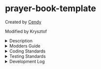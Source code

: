 # prayer-book-template

Created by [Cendy](https://www.upwork.com/freelancers/~01b3ada479ef818cc7)

Modified by Krysztof

<details><summary>Description</summary>
<p>

The draft of the SaintMaker PWA. Will eventually include a prayerbook, confession guide, habit tracker, Lectio Divina guide, and more.

</p>
</details>
<details><summary>Modders Guide</summary>
<p>

The SaintMaker has the goal of being "moddable" in that you can create additional applications independent of it and link them back to it. However, we curate said applications.

If you would like to create a mod for the SaintMaker then the steps for doing so are as follows:
- Fork the SaintMaker mod template and build your new application on top of it https://github.com/Saint-Maker/saint-maker-mod-template/pulls
- Create a pull request off of this repository. To integrate your mod into our "marketplace" you'll need to run `yarn mod {your mod name} {your github user/organization name}` this will generate a json file with a name like `Examen_cb0806151.json` in `src/mods` with a similar structure to the json included below. 
- Once you've filled out that json with your mods detail your pull request is ready to submit.
- We will then review your pull request and its corresponding codebase. If we believe it fits our audience (we probably will) we'll merge it; however, if it does not, users will still be able to add it as a custom mod.

```
{
    "id": "a unique identifier", // a unique identifier that will automatically be generated
    "name": "Name", // the name of your mod
    "issuesPageLink":  "https://github.../issues/new", // a link to the new issue page of your mods github/gitlab
    "path": 'https://something.com', // the url of your mod
    "description": "A description", // the description of your mod
    "isNative": false, // leave as false
}
```

</p>
</details>
<details><summary>Coding Standards</summary>
<p>

Krysztof: I pulled the bulk of the coding standards from this guide by [jondjones](https://www.jondjones.com/frontend/react/react-tutorials/react-coding-standards-and-practices-to-level-up-your-code/) (thank you Jon, I owe you a beer) and converted as many as I could to automated coding standards (eslint rules, prettier rules, etc). In addition to that, there is a bundle of other misc/manual coding standards that can be found at the end of this segment.

### Legend:
- (dropped): we aren't following this rule
- (manual): we are following this rule but couldn't find a way to automate it
- (automated): this rule is automatically being followed

## Naming Conventions
- (automated) Component’s names should be written using pascal case
- (automated) Non-components should be written using camel case
- (manual) Unit test files should use the same name as its corresponding file
- (automated) Attribute name should be camel case:
- (dropped) Inline styles should be camel case:
- (automated) Variable names should be camel case. Variable names can contain number and special characters:
- (dropped) CSS files should be named the same as the component:
- (dropped) If a component requires multiple files (css, test) locate all files within component a folder
- (manual) Use .jsx or .tsx extension a for React components

## Bug Avoidance
- (automated) Use optional chaining if things can be null
- (automated) Use the guard pattern/prop types/typescript to ensure your passed in parameters are valid
- (manual) Create PURE functions and avoid side-effects
- (manual) Avoid mutating state when working with arrays
- (automated) Remove all console.log()
- (automated) Treat props as read-only. Do not try to modify them.

## Architecture & Clean Code
- (automated) No DRY violations. Create utility files to avoid duplicate code.
- (dropped) Follow the component/presentation pattern where appropriate. Components should follow the single responsibility principle
- (dropped) Use Higher Order Components where appropriate
- (manual) Split code into respective files, JavaScript, test, and CSS
- (dropped) Create a index.js within each folder for exporting. This will reduce repeating names on the imports
- (automated) Only include one React component per file
- (dropped) Favour functionless components
- (dropped) Do not use mixins
- (automated) No unneeded comments
- (automated) Methods that are longer than the screen should be refactored into smaller units
- (automated) Commented out code should be deleted, not committed

## ES6
- (automated) Can you use spread operator be used instead?
- (automated) Can you use destructuring be used instead?
- (automated) Only use let or const
- (automated) Favour arrow functions
- (automated) Can the optional chain operator be used instead of an explicit null check
- (automated) Can nullish coalescing by used instead of a explicit null comparison

## Testing
- Addressed in a separate segment

## CSS
- (automated) Avoid Inline CSS
- (dropped) A naming convention is defined and followed (BEM, SUIT, etc..)

<hr/>

## Misc
- (automated) Auto-fixed typescript aliases: the custom rule prefer-alias-imports automatically processes relative imports and converts them into alias imports
- (automated) Prefer arrow functions for React component definition: enforced by an eslint rule
- (automated) Import sorting: we sort imports into two categories: external (first) and internal (second).
- (automated) Prohibit default export: keeping exports composable.
- Loading, please wait...

## Other
- (manual) Minimum supported screen size in the SaintMaker is 360px width. As per this article https://worship.agency/mobile-screen-sizes-for-2022-based-on-data-from-2021 that will cover approximately 73% of 2021 mobile users (and I assume an even higher percentage of 2022 mobile users).
- (manual) We use the react-icons library within this app: https://react-icons.github.io/react-icons/search
- (automated) We use folderslint to enforce a folder structure: https://github.com/denisraslov/folderslint
- (automated) We use husky to run unimported, eslint, folderslint, and prettier before you commit your code

</p>
</details>
<details><summary>Testing Standards</summary>
<p>

We use the running of yarn coverage to, for now, ensure that the utils folder is at a 100% code coverage (lines, functions, branches, and statements). This forces us to write tests and sets a quality benchmark for our testing

## Testing
- (kinda automated) Write tests
- (automated) Define a quality gate using coveralls
- (manual) Don't test more than one thing in a test
- (manual) No logic should exist within your test code
- (dropped) Test classes only test one class
- (manual) Code that needs to talk to a network, or, database is mocked

</p>
</details>
<details><summary>Development Log</summary>
<p>

12/10/22

- make the header and drawer reusable between pages
- start work on the habit tracker

12/17/22

- wrap up draft of habit tracker
- move habit data into indexdb
- fix editing behavior of habits
- add prayer book and habits to hamburger

1/3/23

- store at least 4 weeks worth of data per habit
- explore more readable way to push out old weeks
- add unit testing for utils via vitest

1/8/23

- convert individual habit blocks into a component
- store 4 weeks of habit data by default

1/9/23

- set up import/export prayerbook functionality
- filter prayer html when implementing import/export prayerbook functionality
- simplify alert modal component

1/28/23

- setup prettier
- setup most of the eslint rules
- implement husky

1/29/23

- set up additional eslint rules

1/30/23

- setup custom rules (credit for 99% of the prefer-alias-imports rule goes to [Jeff Chen](https://jeffchen.dev/posts/Automatically-Fixing-Relative-Imports-with-ESLint/))
- decide on and implement coding standards

2/3/23
- figure out why prettier isn't applying singlequotes
- have unimported code/packages check run before commit

2/4/23
- Move in-depth coding standard breakdown into this readme

2/12/23
- update husky to test code coverage on commit (just checks the code coverage of the utils folder for now)
- fix eslint linebreak system to work regardless of windows or linux

2/13/23
- integrate jscpd to keep the code dry

3/12/23
- Setup draft of mod select page
- Update Chakra UI

3/13/23
- move "selected mod" list into indexDB
- add "issuesPageLink" to ModDetails
- wire up mod selection and removal functionality
- wire up custom mod functionality
- create ReadMe mod guide

3/16/23
- have mods list update with latest list

3/17/23
- fix UI issue
- change husky to run on push

3/22/23
- Add custom mods and make them duplicate writes to mods 

Backlog
- implement onboarding pages
- remove unnecessary data from slices
- set idb to use generics
- unify around calling them 'apps' or 'mods'
- figure out how to give mods custom sidebar icons
- add eslint rule for unused imports
- ensure that past habit data (when a habit is made) is not marked in red
- figure out text truncation for habit titles
- handle habit editing locally instead of in state
- determine PR standards and create github PR template

</p>
</details>
